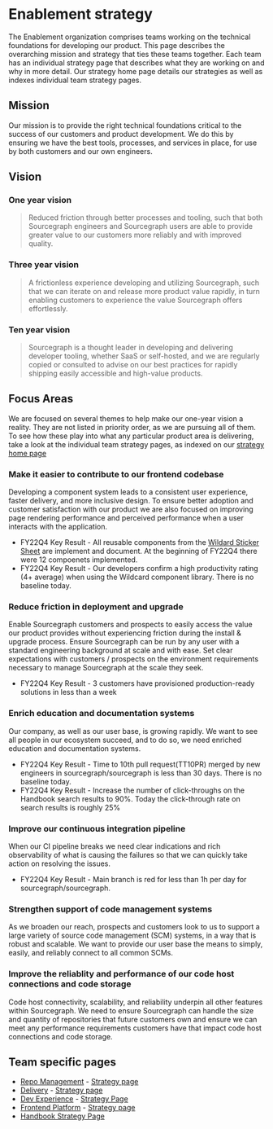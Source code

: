 # Enablement strategy

The Enablement organization comprises teams working on the technical foundations for developing our product. This page describes the overarching mission and strategy that ties these teams together. Each team has an individual strategy page that describes what they are working on and why in more detail. Our strategy home page details our strategies as well as indexes individual team strategy pages.

## Mission

Our mission is to provide the right technical foundations critical to the success of our customers and product development. We do this by ensuring we have the best tools, processes, and services in place, for use by both customers and our own engineers.

## Vision

### One year vision

> Reduced friction through better processes and tooling, such that both Sourcegraph engineers and Sourcegraph users are able to provide greater value to our customers more reliably and with improved quality.

### Three year vision

> A frictionless experience developing and utilizing Sourcegraph, such that we can iterate on and release more product value rapidly, in turn enabling customers to experience the value Sourcegraph offers effortlessly.

### Ten year vision

> Sourcegraph is a thought leader in developing and delivering developer tooling, whether SaaS or self-hosted, and we are regularly copied or consulted to advise on our best practices for rapidly shipping easily accessible and high-value products.

## Focus Areas

We are focused on several themes to help make our one-year vision a reality. They are not listed in priority order, as we are pursuing all of them. To see how these play into what any particular product area is delivering, take a look at the individual team strategy pages, as indexed on our [strategy home page](../index.md#enablement)

### Make it easier to contribute to our frontend codebase

Developing a component system leads to a consistent user experience, faster delivery, and more inclusive design. To ensure better adoption and customer satisfaction with our product we are also focused on improving page rendering performance and perceived performance when a user interacts with the application.

- FY22Q4 Key Result - All reusable components from the [Wildard Sticker Sheet](https://www.figma.com/file/NIsN34NH7lPu04olBzddTw/?node-id=908%3A0) are implement and document. At the beginning of FY22Q4 there were 12 compoenets implemented.
- FY22Q4 Key Result - Our developers confirm a high productivity rating (4+ average) when using the Wildcard component library. There is no baseline today.

### Reduce friction in deployment and upgrade

Enable Sourcegraph customers and prospects to easily access the value our product provides without experiencing friction during the install & upgrade process. Ensure Sourcegraph can be run by any user with a standard engineering background at scale and with ease. Set clear expectations with customers / prospects on the environment requirements necessary to manage Sourcegraph at the scale they seek.

- FY22Q4 Key Result - 3 customers have provisioned production-ready solutions in less than a week

### Enrich education and documentation systems

Our company, as well as our user base, is growing rapidly. We want to see all people in our ecosystem succeed, and to do so, we need enriched education and documentation systems.

- FY22Q4 Key Result - Time to 10th pull request(TT10PR) merged by new engineers in sourcegraph/sourcegraph is less than 30 days. There is no baseline today.
- FY22Q4 Key Result - Increase the number of click-throughs on the Handbook search results to 90%. Today the click-through rate on search results is roughly 25%

### Improve our continuous integration pipeline

When our CI pipeline breaks we need clear indications and rich observability of what is causing the failures so that we can quickly take action on resolving the issues.

- FY22Q4 Key Result - Main branch is red for less than 1h per day for sourcegraph/sourcegraph.

### Strengthen support of code management systems

As we broaden our reach, prospects and customers look to us to support a large variety of source code management (SCM) systems, in a way that is robust and scalable. We want to provide our user base the means to simply, easily, and reliably connect to all common SCMs.

### Improve the reliablity and performance of our code host connections and code storage

Code host connectivity, scalability, and reliability underpin all other features within Sourcegraph. We need to ensure Sourcegraph can handle the size and quantity of repositories that future customers own and ensure we can meet any performance requirements customers have that impact code host connections and code storage.

## Team specific pages

- [Repo Management](../../../engineering/enablement/repo-management/index.md) - [Strategy page](repo-management/index.md)
- [Delivery](../../../engineering/enablement/delivery/index.md) - [Strategy page](delivery/index.md)
- [Dev Experience](../../../engineering/enablement/dev-experience/index.md) - [Strategy Page](dev-experience/index.md)
- [Frontend Platform](../../../engineering/enablement/frontend-platform/index.md) - [Strategy page](frontend-platform/index.md)
- [Handbook Strategy Page](handbook/index.md)
